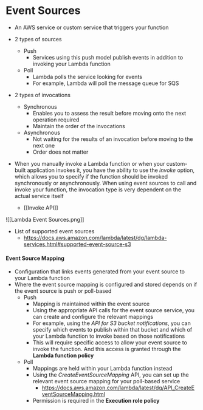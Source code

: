 # Event Sources

-  An AWS service or custom service that triggers your function
-  2 types of sources
	-  Push
		-  Services using this push model publish events in addition to invoking your Lambda function
	-  Poll
		- Lambda polls the service looking for events
		- For example, Lambda will poll the message queue for SQS
- 2 types of invocations
	- Synchronous
		- Enables you to assess the result before moving onto the next operation required
		- Maintain the order of the invocations
	- Asynchronous
		- Not waiting for the results of an invocation before moving to the next one
		- Order does not matter

-  When you manually invoke a Lambda function or when your custom-built application invokes it, you have the ability to use the *invoke* option, which allows you to specify if the function should be invoked synchronously or asynchronously. When using event sources to call and invoke your function, the invocation type is very dependent on the actual service itself
	-  [[Invoke API]]

![[Lambda Event Sources.png]]

- List of supported event sources
	- https://docs.aws.amazon.com/lambda/latest/dg/lambda-services.html#supported-event-source-s3


#### Event Source Mapping

- Configuration that links events generated from your event source to your Lambda function
- Where the event source mapping is configured and stored depends on if the event source is push or poll-based
	- Push
		- Mapping is maintained within the event source
		- Using the appropriate API calls for the event source service, you can create and configure the relevant mappings
		- For example, using the *API for S3 bucket notifications*, you can specify which events to publish within that bucket and which of your Lambda function to invoke based on those notifications
		- This will require specific access to allow your event source to invoke the function. And this access is granted through the **Lambda function policy**
	- Poll
		- Mappings are held within your Lambda function instead
		- Using the *CreateEventSourceMapping* API, you can set up the relevant event source mapping for your poll-based service
			- https://docs.aws.amazon.com/lambda/latest/dg/API_CreateEventSourceMapping.html
		- Permission is required in the **Execution role policy**

